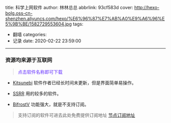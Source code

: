 title: 科学上网软件
author: 林林总总
abbrlink: 93cf583d
cover: http://hexo-bolg.oss-cn-shenzhen.aliyuncs.com/hexo/%E6%96%87%E7%AB%A0%E9%A6%96%E5%9B%BE/1582729553604.jpg
tags:
  - 翻墙
categories:
  - 记录
date: 2020-02-22 23:59:00
---
### 资源均来源于互联网

> <span style='color:#632eff;'>点击软件名称即可下载</span>
<!--more-->
- [Kitsunebi](https://zhengapple.xyz/Share/Android/Kitsunebi_1.8.0.apk)
    软件作者已经长时间未更新，但是界面简单易操作。

- [SSRR](https://zhengapple.xyz/Share/Android/SSRR_3.5.1.1.apk)
    用的较多的软件。

- [BifrostV](https://zhengapple.xyz/Share/Android/BifrostV_0.6.9.apk)
    功能强大，就是不支持订阅。


> 支持订阅的软件可进去此处免费提供订阅地址
[节点订阅地址](https://zhengapple.ml/post/4c27c093)
